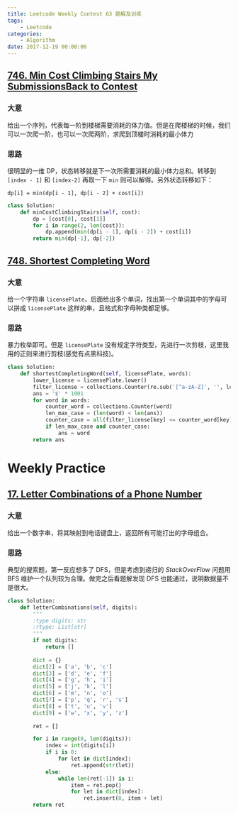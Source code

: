 ```yaml
---
title: Leetcode Weekly Contest 63 题解及训练
tags: 
    - Leetcode
categories:
    - Algorithm
date: 2017-12-19 00:00:00
---
```


## [746. Min Cost Climbing Stairs My SubmissionsBack to Contest](https://leetcode.com/contest/weekly-contest-63/problems/min-cost-climbing-stairs/)

### 大意

给出一个序列，代表每一阶到楼梯需要消耗的体力值。但是在爬楼梯的时候，我们可以一次爬一阶，也可以一次爬两阶，求爬到顶楼时消耗的最小体力

### 思路

很明显的一维 DP，状态转移就是下一次所需要消耗的最小体力总和。转移到 `[index - 1]` 和 `[index-2]` 再取一下 `min` 则可以解得。另外状态转移如下：


```
dp[i] = min(dp[i - 1], dp[i - 2] + cost[i])
```


```python
class Solution:
    def minCostClimbingStairs(self, cost):
        dp = [cost[0], cost[1]]
        for i in range(2, len(cost)):
            dp.append(min(dp[i - 1], dp[i - 2]) + cost[i])
        return min(dp[-1], dp[-2])
```

## [748. Shortest Completing Word](https://leetcode.com/contest/weekly-contest-63/problems/shortest-completing-word/)

### 大意

给一个字符串 `licensePlate`，后面给出多个单词，找出第一个单词其中的字母可以拼成 `licensePlate` 这样的串，且格式和字母种类都足够。

### 思路

暴力枚举即可。但是 `licensePlate` 没有规定字符类型，先进行一次剪枝，这里我用的正则来进行剪枝(感觉有点黑科技)。

```python
class Solution:
    def shortestCompletingWord(self, licensePlate, words):
        lower_license = licensePlate.lower()
        filter_license = collections.Counter(re.sub('[^a-zA-Z]', '', lower_license))
        ans = '$' * 1001
        for word in words:
            counter_word = collections.Counter(word)
            len_max_case = (len(word) < len(ans))
            counter_case = all(filter_license[key] <= counter_word[key] for key in filter_license)
            if len_max_case and counter_case:
                ans = word
        return ans
```


# Weekly Practice

## [17. Letter Combinations of a Phone Number](https://leetcode.com/problems/letter-combinations-of-a-phone-number/description/)

### 大意

给出一个数字串，将其映射到电话键盘上，返回所有可能打出的字母组合。

### 思路

典型的搜索题，第一反应想多了 DFS，但是考虑到递归的 *StackOverFlow* 问题用 BFS 维护一个队列较为合理。做完之后看题解发现 DFS 也能通过，说明数据量不是很大。

```python
class Solution:
    def letterCombinations(self, digits):
        """
        :type digits: str
        :rtype: List[str]
        """
        if not digits: 
            return []
        
        dict = {}
        dict[2] = ['a', 'b', 'c']
        dict[3] = ['d', 'e', 'f']
        dict[4] = ['g', 'h', 'i']
        dict[5] = ['j', 'k', 'l']
        dict[6] = ['m', 'n', 'o']
        dict[7] = ['p', 'q', 'r', 's']
        dict[8] = ['t', 'u', 'v']
        dict[9] = ['w', 'x', 'y', 'z']
        
        ret = []

        for i in range(0, len(digits)):
            index = int(digits[i])
            if i is 0:
                for let in dict[index]:
                    ret.append(str(let))
            else:
                while len(ret[-1]) is i:
                    item = ret.pop()
                    for let in dict[index]:
                        ret.insert(0, item + let)
        return ret
```


